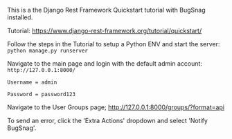 This is a the Django Rest Framework Quickstart tutorial with BugSnag installed.

Tutorial:
https://www.django-rest-framework.org/tutorial/quickstart/

Follow the steps in the Tutorial to setup a Python ENV and start the server:
```python manage.py runserver```

Navigate to the main page and login with the default admin account:
```http://127.0.0.1:8000/```

```Username = admin```

```Password = password123```


Navigate to the User Groups page;
http://127.0.0.1:8000/groups/?format=api

To send an error, click the 'Extra Actions' dropdown and select 'Notify BugSnag'.